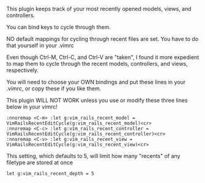 This plugin keeps track of your most recently opened models, views, and controllers.

You can bind keys to cycle through them.

NO default mappings for cycling through recent files are set. You have to do that yourself in your .vimrc

Even though Ctrl-M, Ctrl-C, and Ctrl-V are "taken", I found it more expedient to map them to cycle through the recent models, controllers, and views, respectively.

You will need to choose your OWN bindings and put these lines in your .vimrc, or copy these if you like them.

This plugin WILL NOT WORK unless you use or modify these three lines below in your vimrc!

```
:nnoremap <C-m> :let g:vim_rails_recent_model = VimRailsRecentEditCycle(g:vim_rails_recent_model)<cr>
:nnoremap <C-c> :let g:vim_rails_recent_controller = VimRailsRecentEditCycle(g:vim_rails_recent_controller)<cr>
:nnoremap <C-v> :let g:vim_rails_recent_view = VimRailsRecentEditCycle(g:vim_rails_recent_view)<cr>
```


This setting, which defaults to 5, will limit how many "recents" of any filetype are stored at once
```
let g:vim_rails_recent_depth = 5
```
